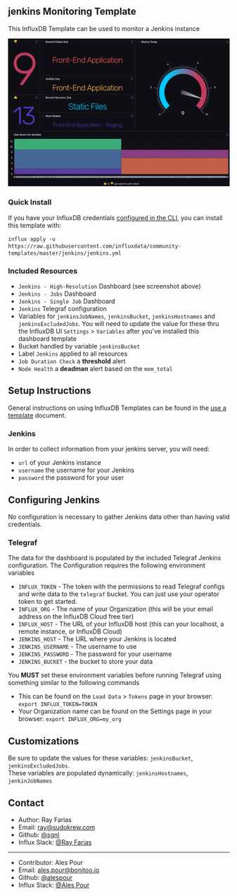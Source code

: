 ## jenkins Monitoring Template

This InfluxDB Template can be used to monitor a Jenkins instance

![Website Monitoring Dashboard Screenshot](img/Dashboard.png)

### Quick Install

If you have your InfluxDB credentials [configured in the CLI](Vhttps://v2.docs.influxdata.com/v2.0/reference/cli/influx/config/), you can install this template with:

```
influx apply -u https://raw.githubusercontent.com/influxdata/community-templates/master/jenkins/jenkins.yml
```

### Included Resources

- `Jenkins - High-Resolution` Dashboard (see screenshot above)
- `Jenkins - Jobs` Dashboard
- `Jenkins - Single Job` Dashboard
- `Jenkins` Telegraf configuration
- Variables for `jenkinsJobNames`, `jenkinsBucket`, `jenkinsHostnames` and `jenkinsExcludedJobs`. You will need to update the value for these thru the InfluxDB UI `Settings` > `Variables` after you've installed this dashboard template
- Bucket handled by variable `jenkinsBucket`
- Label `Jenkins` applied to all resources
- `Job Duration Check` a **threshold** alert
- `Node Health` a **deadman** alert based on the `mem_total`

## Setup Instructions

General instructions on using InfluxDB Templates can be found in the [use a template](../docs/use_a_template.md) document.

### Jenkins

In order to collect information from your jenkins server, you will need:

- `url` of your Jenkins instance
- `username` the username for your Jenkins
- `password` the password for your user


## Configuring Jenkins

No configuration is necessary to gather Jenkins data other than having valid credentials.

### Telegraf
  The data for the dashboard is populated by the included Telegraf Jenkins configuration. The Configuration requires the following environment variables

  - `INFLUX_TOKEN` - The token with the permissions to read Telegraf configs and write data to the `telegraf` bucket. You can just use your operator token to get started.
  - `INFLUX_ORG` - The name of your Organization (this will be your email address on the InfluxDB Cloud free tier)
  - `INFLUX_HOST` - The URL of your InfluxDB host (this can your localhost, a remote instance, or InfluxDB Cloud)
  - `JENKINS_HOST` - The URL where your Jenkins is located
  - `JENKINS_USERNAME` - The username to use
  - `JENKINS_PASSWORD` - The password for your username
  - `JENKINS_BUCKET` - the bucket to store your data

  You **MUST** set these environment variables before running Telegraf using something similar to the following commands

  - This can be found on the `Load Data` > `Tokens` page in your browser: `export INFLUX_TOKEN=TOKEN`
  - Your Organization name can be found on the Settings page in your browser: `export INFLUX_ORG=my_org`

## Customizations

Be sure to update the values for these variables: `jenkinsBucket`, `jenkinsExcludedJobs`.  
These variables are populated dynamically: `jenkinsHostnames`, `jenkinJobNames` 

## Contact

- Author: Ray Farias
- Email: ray@sudokrew.com
- Github: [@sgnl](https://github.com/sgnl)
- Influx Slack: [@Ray Farias](https://influxdata.com/slack)

---

- Contributor: Ales Pour
- Email: ales.pour@bonitoo.io
- Github: [@alespour](https://github.com/alespour)
- Influx Slack: [@Ales Pour](https://influxdata.com/slack)
